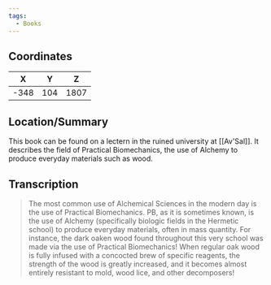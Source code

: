 ```yaml
---
tags:
  - Books
---
```


## Coordinates
| **X** | **Y** | **Z** |
| :---: | :---: | :---: |
| -348  |  104  | 1807  |

## Location/Summary
This book can be found on a lectern in the ruined university at [[Av'Sal]]. It describes the field of Practical Biomechanics, the use of Alchemy to produce everyday materials such as wood.

## Transcription
> The most common use of Alchemical Sciences in the modern day is the use of Practical Biomechanics. PB, as it is sometimes known, is the use of Alchemy (specifically biologic fields in the Hermetic school) to produce everyday materials, often in mass quantity. For instance, the dark oaken wood found throughout this very school was made via the use of Practical Biomechanics! When regular oak wood is fully infused with a  concocted brew of specific reagents, the strength of the wood is greatly increased, and it becomes almost entirely resistant to mold, wood lice, and other decomposers!
